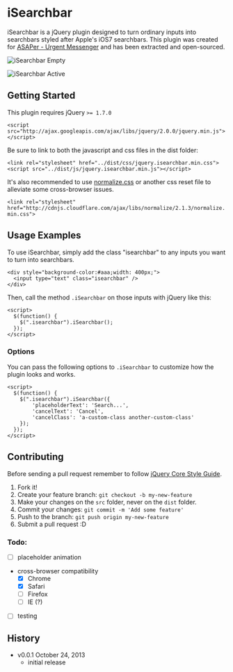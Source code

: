 # iSearchbar

iSearchbar is a jQuery plugin designed to turn ordinary inputs into searchbars styled after Apple's iOS7 searchbars. This plugin was created for [ASAPer - Urgent Messenger](https://www.asaper.com) and has been extracted and open-sourced.

![iSearchbar Empty](https://s3.amazonaws.com/isearchbar/isearchbar-empty.png)

![iSearchbar Active](https://s3.amazonaws.com/isearchbar/isearchbar-active.png)

## Getting Started

This plugin requires jQuery `>= 1.7.0`

`<script src="http://ajax.googleapis.com/ajax/libs/jquery/2.0.0/jquery.min.js"></script>`

Be sure to link to both the javascript and css files in the dist folder:

`<link rel="stylesheet" href="../dist/css/jquery.isearchbar.min.css">`
`<script src="../dist/js/jquery.isearchbar.min.js"></script>`

It's also recommended to use [normalize.css](http://necolas.github.io/normalize.css/) or another css reset file to alleviate some cross-browser issues.

`<link rel="stylesheet" href="http://cdnjs.cloudflare.com/ajax/libs/normalize/2.1.3/normalize.min.css">`

## Usage Examples

To use iSearchbar, simply add the class "isearchbar" to any inputs you want to turn into searchbars.

```
<div style="background-color:#aaa;width: 400px;">
  <input type="text" class="isearchbar" />
</div>
```

Then, call the method `.iSearchbar` on those inputs with jQuery like this:

```
<script>
  $(function() {
    $(".isearchbar").iSearchbar();
  });
</script>
```

### Options

You can pass the following options to `.iSearchbar` to customize how the plugin looks and works.

```
<script>
  $(function() {
    $(".isearchbar").iSearchbar({
    	'placeholderText': 'Search...',
    	'cancelText': 'Cancel',
    	'cancelClass': 'a-custom-class another-custom-class'
    });
  });
</script>
```

## Contributing

Before sending a pull request remember to follow [jQuery Core Style Guide](http://contribute.jquery.org/style-guide/js/).

1. Fork it!
2. Create your feature branch: `git checkout -b my-new-feature`
3. Make your changes on the `src` folder, never on the `dist` folder.
4. Commit your changes: `git commit -m 'Add some feature'`
5. Push to the branch: `git push origin my-new-feature`
6. Submit a pull request :D

### Todo:
- [ ] placeholder animation
- cross-browser compatibility
  - [x] Chrome
  - [x] Safari
  - [ ] Firefox
  - [ ] IE (?)
- [ ] testing

## History

* v0.0.1 October 24, 2013
	* initial release
